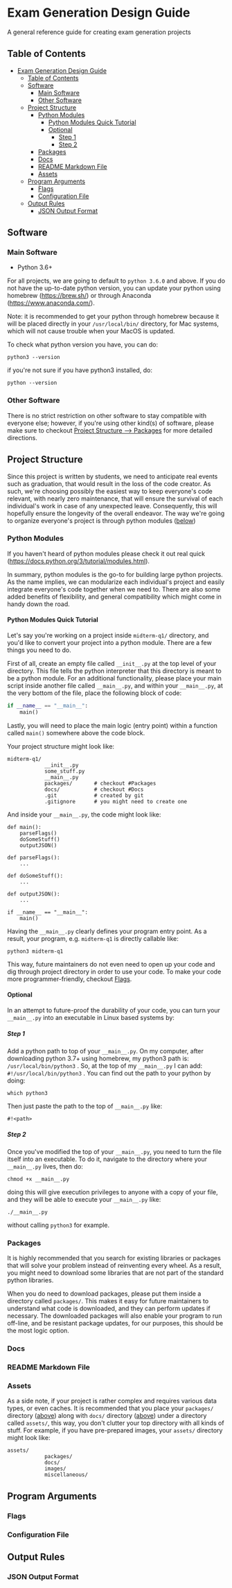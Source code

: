 # Exam Generation Design Guide

A general reference guide for creating exam generation projects

## Table of Contents

- [Exam Generation Design Guide](#exam-generation-design-guide)
  - [Table of Contents](#table-of-contents)
  - [Software](#software)
    - [Main Software](#main-software)
    - [Other Software](#other-software)
  - [Project Structure](#project-structure)
    - [Python Modules](#python-modules)
      - [Python Modules Quick Tutorial](#python-modules-quick-tutorial)
      - [Optional](#optional)
        - [Step 1](#step-1)
        - [Step 2](#step-2)
    - [Packages](#packages)
    - [Docs](#docs)
    - [README Markdown File](#readme-markdown-file)
    - [Assets](#assets)
  - [Program Arguments](#program-arguments)
    - [Flags](#flags)
    - [Configuration File](#configuration-file)
  - [Output Rules](#output-rules)
    - [JSON Output Format](#json-output-format)

## Software

### Main Software

- Python 3.6+

For all projects, we are going to default to `python 3.6.0` and above. If you do not have the up-to-date python version, you can update your python using homebrew (<https://brew.sh/>) or through Anaconda (<https://www.anaconda.com/>).

Note: it is recommended to get your python through homebrew because it will be placed directly in your `/usr/local/bin/` directory, for Mac systems, which will not cause trouble when your MacOS is updated.

To check what python version you have, you can do:

```shell
python3 --version
```

if you're not sure if you have python3 installed, do:

```shell
python --version
```

### Other Software

There is no strict restriction on other software to stay compatible with everyone else; however, if you're using other kind(s) of software, please make sure to checkout [Project Structure --> Packages](#packages) for more detailed directions.

## Project Structure

Since this project is written by students, we need to anticipate real events such as graduation, that would result in the loss of the code creator. As such, we're choosing possibly the easiest way to keep everyone's code relevant, with nearly zero maintenance, that will ensure the survival of each individual's work in case of any unexpected leave. Consequently, this will hopefully ensure the longevity of the overall endeavor. The way we're going to organize everyone's project is through python modules ([below](#python-modules))

### Python Modules

If you haven't heard of python modules please check it out real quick (<https://docs.python.org/3/tutorial/modules.html>).

In summary, python modules is the go-to for building large python projects. As the name implies, we can modularize each individual's project and easily integrate everyone's code together when we need to. There are also some added benefits of flexibility, and general compatibility which might come in handy down the road.

#### Python Modules Quick Tutorial

Let's say you're working on a project inside `midterm-q1/` directory, and you'd like to convert your project into a python module. There are a few things you need to do. 

First of all, create an empty file called `__init__.py` at the top level of your directory. This file tells the python interpreter that this directory is meant to be a python module. For an additional functionality, please place your main script inside another file called `__main__.py`, and within your `__main__.py`, at the very bottom of the file, place the following block of code:

```python
if __name__ == "__main__":
    main()
```

Lastly, you will need to place the main logic (entry point) within a function called `main()` somewhere above the code block.

Your project structure might look like:

```shell
midterm-q1/
            __init__.py
            some_stuff.py
            __main__.py
            packages/       # checkout #Packages
            docs/           # checkout #Docs
            .git            # created by git
            .gitignore      # you might need to create one
```

And inside your `__main__.py`, the code might look like:

```python=1
def main():
    parseFlags()
    doSomeStuff()
    outputJSON()

def parseFlags():
    ...

def doSomeStuff():
    ...

def outputJSON():
    ...

if __name__ == "__main__":
    main()

```

Having the `__main__.py` clearly defines your program entry point. As a result, your program, e.g. `midterm-q1` is directly callable like:

```shell
python3 midterm-q1
```

This way, future maintainers do not even need to open up your code and dig through project directory in order to use your code. To make your code more programmer-friendly, checkout [Flags](#flags).

#### Optional

In an attempt to future-proof the durability of your code, you can turn your `__main__.py` into an executable in Linux based systems by:

##### Step 1

Add a python path to top of your `__main__.py`. On my computer, after downloading python 3.7+ using homebrew, my python3 path is: `/usr/local/bin/python3` . So, at the top of my `__main__.py` I can add: `#!/usr/local/bin/python3` . You can find out the path to your python by doing:

```shell
which python3
```

Then just paste the path to the top of `__main__.py` like:

```shell=1
#!<path>
```

##### Step 2

Once you've modified the top of your `__main__.py`, you need to turn the file itself into an executable. To do it, navigate to the directory where your `__main__.py` lives, then do:

```shell
chmod +x __main__.py
```

doing this will give execution privileges to anyone with a copy of your file, and they will be able to execute your `__main__.py` like:

```shell
./__main__.py
```

without calling `python3` for example.

### Packages

It is highly recommended that you search for existing libraries or packages that will solve your problem instead of reinventing every wheel. As a result, you might need to download some libraries that are not part of the standard python libraries.

When you do need to download packages, please put them inside a directory called `packages/`. This makes it easy for future maintainers to understand what code is downloaded, and they can perform updates if necessary. The downloaded packages will also enable your program to run off-line, and be resistant package updates, for our purposes, this should be the most logic option.

### Docs

### README Markdown File

### Assets

As a side note, if your project is rather complex and requires various data types, or even caches. It is recommended that you place your `packages/` directory ([above](#packages)) along with `docs/` directory ([above](#docs)) under a directory called `assets/`, this way, you don't clutter your top directory with all kinds of stuff. For example, if you have pre-prepared images, your `assets/` directory might look like:

```shell
assets/
            packages/
            docs/
            images/
            miscellaneous/
```

## Program Arguments

### Flags

### Configuration File

## Output Rules

### JSON Output Format
